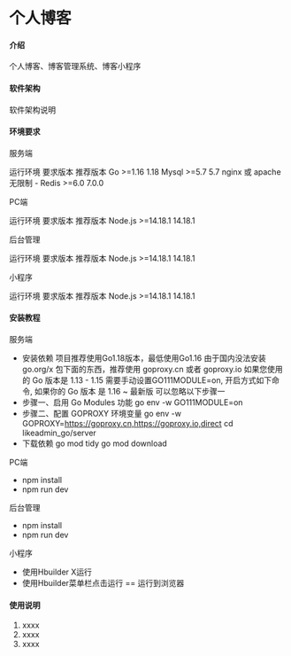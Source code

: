 # 个人博客

#### 介绍
个人博客、博客管理系统、博客小程序

#### 软件架构
软件架构说明

#### 环境要求

服务端

运行环境	要求版本	推荐版本
Go	>=1.16	1.18
Mysql	>=5.7	5.7
nginx 或 apache	无限制	-
Redis	>=6.0	7.0.0

PC端

运行环境	要求版本	推荐版本
Node.js	>=14.18.1	14.18.1

后台管理

运行环境	要求版本	推荐版本
Node.js	>=14.18.1	14.18.1

小程序

运行环境	要求版本	推荐版本
Node.js	>=14.18.1	14.18.1

#### 安装教程

服务端

* 安装依赖
项目推荐使用Go1.18版本，最低使用Go1.16
由于国内没法安装 go.org/x 包下面的东西，推荐使用 goproxy.cn 或者 goproxy.io
如果您使用的 Go 版本是 1.13 - 1.15 需要手动设置GO111MODULE=on, 开启方式如下命令, 如果你的 Go 版本 是 1.16 ~ 最新版 可以忽略以下步骤一
* 步骤一、启用 Go Modules 功能
go env -w GO111MODULE=on
* 步骤二、配置 GOPROXY 环境变量
go env -w GOPROXY=https://goproxy.cn,https://goproxy.io,direct
cd likeadmin_go/server
* 下载依赖
go mod tidy
go mod download

PC端
* npm install
* npm run dev

后台管理
* npm install
* npm run dev

小程序
* 使用Hbuilder X运行
* 使用Hbuilder菜单栏点击运行 == 运行到浏览器

#### 使用说明

1.  xxxx
2.  xxxx
3.  xxxx


